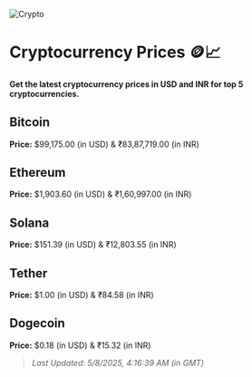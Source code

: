 
![Crypto](https://www.techguide.com.au/wp-content/uploads/2020/11/crypto3.jpeg)

# Cryptocurrency Prices 🪙📈

#### Get the latest cryptocurrency prices in USD and INR for top 5 cryptocurrencies.

## Bitcoin

**Price:** $99,175.00 (in USD) & ₹83,87,719.00 (in INR)

## Ethereum

**Price:** $1,903.60 (in USD) & ₹1,60,997.00 (in INR)

## Solana

**Price:** $151.39 (in USD) & ₹12,803.55 (in INR)

## Tether

**Price:** $1.00 (in USD) & ₹84.58 (in INR)

## Dogecoin

**Price:** $0.18 (in USD) & ₹15.32 (in INR)

> _Last Updated: 5/8/2025, 4:16:39 AM (in GMT)_

